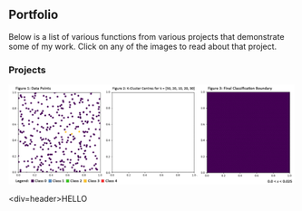 ## Portfolio

Below is a list of various functions from various projects that demonstrate some of my work. Click on any of the images to read about that project.

### Projects

[<img src="https://github.com/cory-sulpizi/k_means_classifier/blob/master/images/example_2.gif?raw=true"/>](k_means_classifier.md)

<div=header>HELLO</div>
